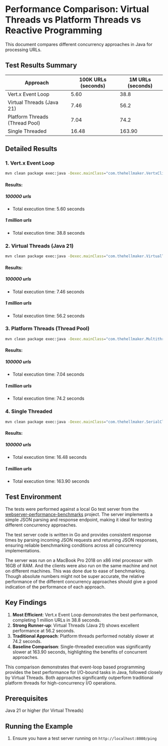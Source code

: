 # Performance Comparison: Virtual Threads vs Platform Threads vs Reactive Programming

This document compares different concurrency approaches in Java for processing URLs.

## Test Results Summary

| Approach | 100K URLs (seconds) | 1M URLs (seconds) |
|----------|-------------------|-------------------|
| Vert.x Event Loop | 5.60 | 38.8 |
| Virtual Threads (Java 21) | 7.46 | 56.2 |
| Platform Threads (Thread Pool) | 7.04 | 74.2 |
| Single Threaded | 16.48 | 163.90 |

## Detailed Results

### 1. Vert.x Event Loop
```bash
mvn clean package exec:java -Dexec.mainClass="com.thehellmaker.VertxClient"
```

#### Results:
##### 100000 urls
- Total execution time: 5.60 seconds

##### 1 million urls
- Total execution time: 38.8 seconds

### 2. Virtual Threads (Java 21)
```bash
mvn clean package exec:java -Dexec.mainClass="com.thehellmaker.VirtualThreadClient"
```

#### Results:
##### 100000 urls
- Total execution time: 7.46 seconds

##### 1 million urls
- Total execution time: 56.2 seconds

### 3. Platform Threads (Thread Pool)
```bash
mvn clean package exec:java -Dexec.mainClass="com.thehellmaker.MultithreadingClient"
```

#### Results:
##### 100000 urls
- Total execution time: 7.04 seconds

##### 1 million urls
- Total execution time: 74.2 seconds

### 4. Single Threaded
```bash
mvn clean package exec:java -Dexec.mainClass="com.thehellmaker.SerialClient"
```

#### Results:
##### 100000 urls
- Total execution time: 16.48 seconds

##### 1 million urls
- Total execution time: 163.90 seconds

## Test Environment

The tests were performed against a local Go test server from the [webserver-performance-benchmarks](../webserver-performance-benchmarks/go) project. The server implements a simple JSON parsing and response endpoint, making it ideal for testing different concurrency approaches.

The test server code is written in Go and provides consistent response times by parsing incoming JSON requests and returning JSON responses, ensuring reliable benchmarking conditions across all concurrency implementations.

The server was run on a MacBook Pro 2018 on x86 intel processor with 16GB of RAM. And the clients were also run on the same machine and not on different machines. This was done due to ease of benchmarking. Though absolute numbers might not be super accurate, the relative performance of the different concurrency approaches should give a good indication of the performance of each approach.

## Key Findings

1. **Most Efficient**: Vert.x Event Loop demonstrates the best performance, completing 1 million URLs in 38.8 seconds.
2. **Strong Runner-up**: Virtual Threads (Java 21) shows excellent performance at 56.2 seconds.
3. **Traditional Approach**: Platform threads performed notably slower at 74.2 seconds.
4. **Baseline Comparison**: Single-threaded execution was significantly slower at 163.90 seconds, highlighting the benefits of concurrent approaches.

This comparison demonstrates that event-loop based programming provides the best performance for I/O-bound tasks in Java, followed closely by Virtual Threads. Both approaches significantly outperform traditional platform threads for high-concurrency I/O operations.

## Prerequisites

Java 21 or higher (for Virtual Threads)

## Running the Example

1. Ensure you have a test server running on `http://localhost:8080/ping`
